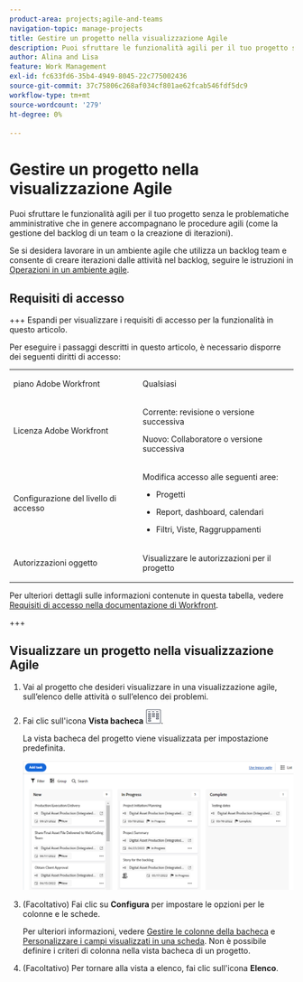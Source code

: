 ```yaml
---
product-area: projects;agile-and-teams
navigation-topic: manage-projects
title: Gestire un progetto nella visualizzazione Agile
description: Puoi sfruttare le funzionalità agili per il tuo progetto senza le problematiche amministrative che in genere accompagnano le procedure agili (come la gestione del backlog di un team o la creazione di iterazioni).
author: Alina and Lisa
feature: Work Management
exl-id: fc633fd6-35b4-4949-8045-22c775002436
source-git-commit: 37c75806c268af034cf801ae62fcab546fdf5dc9
workflow-type: tm+mt
source-wordcount: '279'
ht-degree: 0%

---
```


# Gestire un progetto nella visualizzazione Agile

<!-- Audited: 2/2024 -->

Puoi sfruttare le funzionalità agili per il tuo progetto senza le problematiche amministrative che in genere accompagnano le procedure agili (come la gestione del backlog di un team o la creazione di iterazioni).

Se si desidera lavorare in un ambiente agile che utilizza un backlog team e consente di creare iterazioni dalle attività nel backlog, seguire le istruzioni in [Operazioni in un ambiente agile](../../../agile/work-in-an-agile-environment/work-in-an-agile-environment.md).

## Requisiti di accesso

+++ Espandi per visualizzare i requisiti di accesso per la funzionalità in questo articolo.

Per eseguire i passaggi descritti in questo articolo, è necessario disporre dei seguenti diritti di accesso:

<table style="table-layout:auto"> 
 <col> 
 <col> 
 <tbody> 
  <tr> 
   <td role="rowheader">piano Adobe Workfront</td> 
   <td> <p>Qualsiasi</p> </td> 
  </tr> 
  <tr> 
   <td role="rowheader">Licenza Adobe Workfront</td> 
   <td> <p>Corrente: revisione o versione successiva</p> 
   <p>Nuovo: Collaboratore o versione successiva</p> </td> 
  </tr> 
  <tr> 
   <td role="rowheader">Configurazione del livello di accesso</td> 
   <td> <p>Modifica accesso alle seguenti aree:</p> 
    <ul> 
     <li> <p>Progetti</p> </li> 
     <li> <p>Report, dashboard, calendari</p> </li> 
     <li> <p>Filtri, Viste, Raggruppamenti</p> </li> 
    </ul> </td> 
  </tr> 
  <tr> 
   <td role="rowheader">Autorizzazioni oggetto</td> 
   <td> <p>Visualizzare le autorizzazioni per il progetto</p>  </td> 
  </tr> 
 </tbody> 
</table>

Per ulteriori dettagli sulle informazioni contenute in questa tabella, vedere [Requisiti di accesso nella documentazione di Workfront](/help/quicksilver/administration-and-setup/add-users/access-levels-and-object-permissions/access-level-requirements-in-documentation.md).

+++


## Visualizzare un progetto nella visualizzazione Agile

1. Vai al progetto che desideri visualizzare in una visualizzazione agile, sull’elenco delle attività o sull’elenco dei problemi.
1. Fai clic sull&#39;icona **Vista bacheca** ![Icona bacheca](assets/board-icon-for-agile-view.png).

   La vista bacheca del progetto viene visualizzata per impostazione predefinita.

   ![Visualizzazione bacheca del progetto](assets/project-agile-board-view.png)


1. (Facoltativo) Fai clic su **Configura** per impostare le opzioni per le colonne e le schede.

   Per ulteriori informazioni, vedere [Gestire le colonne della bacheca](/help/quicksilver/agile/get-started-with-boards/manage-board-columns.md) e [Personalizzare i campi visualizzati in una scheda](/help/quicksilver/agile/get-started-with-boards/customize-fields-on-card.md). Non è possibile definire i criteri di colonna nella vista bacheca di un progetto.

1. (Facoltativo) Per tornare alla vista a elenco, fai clic sull&#39;icona **Elenco**.
